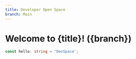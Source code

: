 ```yaml
---
title: Developer Open Space
branch: Main
---
```


# Welcome to {title}! ({branch})

```ts
const hello: string = 'DevSpace';
```
